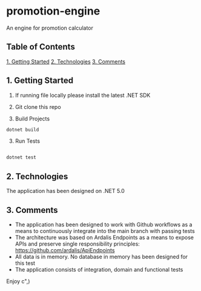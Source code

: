 # promotion-engine
An engine for promotion calculator

## Table of Contents
[1. Getting Started](#1-getting-started)
[2. Technologies](#2-technologies)
[3. Comments](#3-comments)

## 1. Getting Started

1. If running file locally please install the latest .NET SDK

2. Git clone this repo 

2. Build Projects
``` csharp
dotnet build

```

3. Run Tests

``` csharp

dotnet test

```
## 2. Technologies
The application has been designed on .NET 5.0

## 3. Comments
- The application has been designed to work with Github workflows as a means to continuously integrate into the main branch with passing tests
- The architecture was based on Ardalis Endpoints as a means to expose APIs and preserve single responsibility principles: https://github.com/ardalis/ApiEndpoints
- All data is in memory. No database in memory has been designed for this test
- The application consists of integration, domain and functional tests

Enjoy c",)
